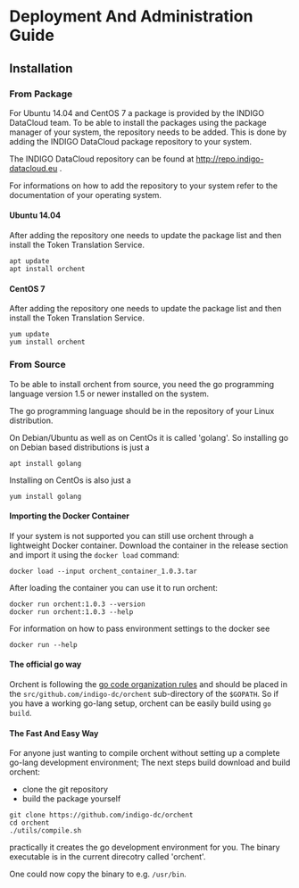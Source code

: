 # Deployment And Administration Guide
## Installation
### From Package
For Ubuntu 14.04 and CentOS 7 a package is provided by the INDIGO DataCloud
team.
To be able to install the packages using the package manager of your system, the
repository needs to be added. This is done by adding the INDIGO DataCloud
package repository to your system.

The INDIGO DataCloud repository can be found at http://repo.indigo-datacloud.eu .


For informations on how to add the repository to your system refer to the
documentation of your operating system.

#### Ubuntu 14.04
After adding the repository one needs to update the package list and then install
the Token Translation Service.
```
apt update
apt install orchent
```

#### CentOS 7
After adding the repository one needs to update the package list and then install
the Token Translation Service.
```
yum update
yum install orchent
```

### From Source
To be able to install orchent from source, you need the go programming language
version 1.5 or newer installed on the system.

The go programming language should be in the repository of your Linux distribution.

On Debian/Ubuntu as well as on CentOs it is called 'golang'.
So installing go on Debian based distributions is just a
```
apt install golang
```

Installing on CentOs is also just a
```
yum install golang
```

#### Importing the Docker Container
If your system is not supported you can still use orchent through a lightweight Docker container.
Download the container in the release section and import it using the `docker load` command:
```
docker load --input orchent_container_1.0.3.tar
```

After loading the container you can use it to run orchent:
```
docker run orchent:1.0.3 --version
docker run orchent:1.0.3 --help
```

For information on how to pass environment settings to the docker see
```
docker run --help
```

#### The official go way
Orchent is following the
[go code organization rules](https://golang.org/doc/code.html#Organization)
and should be placed in the `src/github.com/indigo-dc/orchent` sub-directory
of the `$GOPATH`. So if you have a working go-lang setup, orchent can be easily
build using `go build`.

#### The Fast And Easy Way
For anyone just wanting to compile orchent without setting up a complete go-lang development
environment; The next steps build download and build orchent:
- clone the git repository
- build the package yourself
```
git clone https://github.com/indigo-dc/orchent
cd orchent
./utils/compile.sh
```
practically it creates the go development environment for you.
The binary executable is in the current direcotry called 'orchent'.

One could now copy the binary to e.g. `/usr/bin`.
